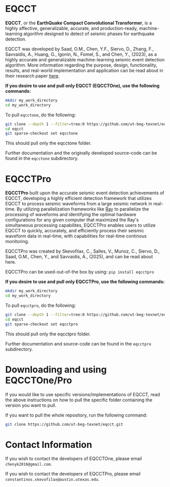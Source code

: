 # EQCCT
**EQCCT**, or the **EarthQuake Compact Convolutional Transformer**, is a highly affective, generalizable, accurate, and production-ready, machine-learning algorithm designed to detect of seismic phases for earthquake detection. 

EQCCT was developed by Saad, O.M., Chen, Y.F., Siervo, D., Zhang, F., Savvaidis, A., Huang, G., Igonin, N., Fomel, S., and Chen, Y., (2023), as a highly accurate and generalizable machine-learning seismic event detection algorithm. More information regarding the purpose, design, functionality, results, and real-world implementation and application can be read about in their research paper [here](https://ieeexplore.ieee.org/document/10264212).

**If you desire to use and pull only EQCCT (EQCCTOne), use the following commands:** 
```sh
mkdir my_work_directory
cd my_work_directory
```
To pull `eqcctone`, do the following:
```sh
git clone --depth 1 --filter=tree:0 https://github.com/ut-beg-texnet/eqcct.git --sparse
cd eqcct
git sparse-checkout set eqcctone
```
This should pull only the eqcctone folder.

Further documentation and the originally developed source-code can be found in the `eqcctone` subdirectory. 


# EQCCTPro
**EQCCTPro** built upon the accurate seismic event detection achievements of EQCCT, developing a highly efficient detection framework that utilizes EQCCT to process seismic waveforms from a large seismic network in real-time. By utilizing parallelization frameworks like [Ray](https://docs.ray.io/en/latest/index.html) to parallelize the processing of waveforms and identifying the optimal hardware configurations for any given computer that maximized the Ray's simultaneous processing capabilites, EQCCTPro enables users to utilize EQCCT to quickly, accurately, and efficiently process their seismic waveform data in real-time, with capabilities for real-time continous monitoring. 

EQCCTPro was created by Skevofilax, C., Salles, V., Munoz, C., Siervo, D., Saad, O.M., Chen, Y., and Savvaidis, A., (2025), and can be read about here. 

EQCCTPro can be used-out-of-the box by using: 
`pip install eqcctpro`

**If you desire to use and pull only EQCCTPro, use the following commands:**
```sh
mkdir my_work_directory
cd my_work_directory
```
To pull `eqcctpro`, do the following:
```sh
git clone --depth 1 --filter=tree:0 https://github.com/ut-beg-texnet/eqcct.git --sparse
cd eqcct
git sparse-checkout set eqcctpro
```
This should pull only the eqcctpro folder.

Further documentation and source-code can be found in the `eqcctpro` subdirectory.


# Downloading and using EQCCTOne/Pro
If you would like to use specific versions/implementations of EQCCT, read the above instructions on how to pull the specific folder containing the version you want to pull. 

If you want to pull the whole repository, run the following command: 

```sh
git clone https://github.com/ut-beg-texnet/eqcct.git
```

# Contact Information
If you wish to contact the developers of EQCCTOne, please email `chenyk2016@gmail.com`.

If you wish to contact the developers of EQCCTPro, please email `constantinos.skevofilax@austin.utexas.edu`. 
